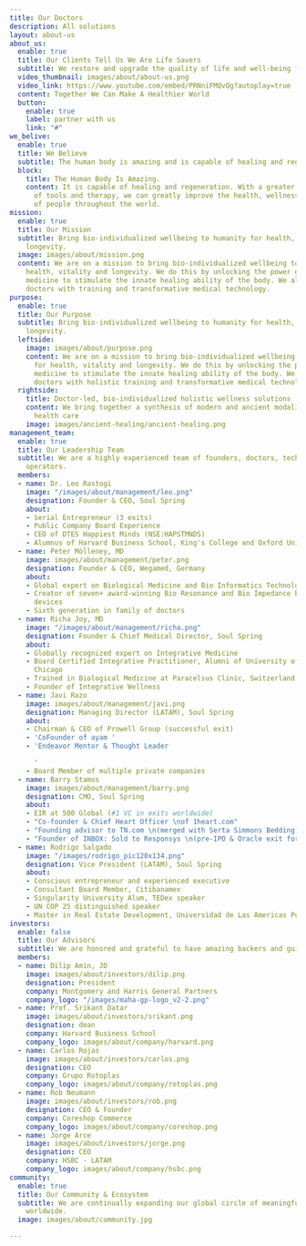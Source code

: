 ```yaml
---
title: Our Doctors
description: All solutions
layout: about-us
about_us:
  enable: true
  title: Our Clients Tell Us We Are Life Savers
  subtitle: We restore and upgrade the quality of life and well-being for our clients.
  video_thumbnail: images/about/about-us.png
  video_link: https://www.youtube.com/embed/PRNniFMQvQg?autoplay=true
  content: Together We Can Make A Healthier World
  button:
    enable: true
    label: partner with us
    link: "#"
we_belive:
  enable: true
  title: We Believe
  subtitle: The human body is amazing and is capable of healing and regeneration.
  block:
    title: The Human Body Is Amazing.
    content: It is capable of healing and regeneration. With a greater understanding
      of tools and therapy, we can greatly improve the health, wellness, and life
      of people throughout the world.
mission:
  enable: true
  title: Our Mission
  subtitle: Bring bio-individualized wellbeing to humanity for health, vitality and
    longevity.
  image: images/about/mission.png
  content: We are on a mission to bring bio-individualized wellbeing to humanity for
    health, vitality and longevity. We do this by unlocking the power of biological
    medicine to stimulate the innate healing ability of the body. We also empower
    doctors with training and transformative medical technology.
purpose:
  enable: true
  title: Our Purpose
  subtitle: Bring bio-individualized wellbeing to humanity for health, vitality and
    longevity.
  leftside:
    image: images/about/purpose.png
    content: We are on a mission to bring bio-individualized wellbeing to humanity
      for health, vitality and longevity. We do this by unlocking the power of biological
      medicine to stimulate the innate healing ability of the body. We also empower
      doctors with holistic training and transformative medical technology.
  rightside:
    title: Doctor-led, bio-individualized holistic wellness solutions
    content: We bring together a synthesis of modern and ancient modalities for holistic
      health care
    image: images/ancient-healing/ancient-healing.png
management_team:
  enable: true
  title: Our Leadership Team
  subtitle: We are a highly experienced team of founders, doctors, technologists and
    operators.
  members:
  - name: Dr. Leo Rastogi
    image: "/images/about/management/leo.png"
    designation: Founder & CEO, Soul Spring
    about:
    - Serial Entrepreneur (3 exits)
    - Public Company Board Experience
    - CEO of DTES Happiest Minds (NSE:HAPSTMNDS)
    - Alumnus of Harvard Business School, King's College and Oxford University
  - name: Peter Mölleney, MD
    image: images/about/management/peter.png
    designation: Founder & CEO, Wegamed, Germany
    about:
    - Global expert on Biological Medicine and Bio Informatics Technology
    - Creator of seven+ award-winning Bio Resonance and Bio Impedance based medical
      devices
    - Sixth generation in family of doctors
  - name: Richa Joy, MD
    image: "/images/about/management/richa.png"
    designation: Founder & Chief Medical Director, Soul Spring
    about:
    - Globally recognized expert on Integrative Medicine
    - Board Certified Integrative Practitioner, Alumni of University of Illinois,
      Chicago
    - Trained in Biological Medicine at Paracelsus Clinic, Switzerland
    - Founder of Integrative Wellness
  - name: Javi Razo
    image: images/about/management/javi.png
    designation: Managing Director (LATAM), Soul Spring
    about:
    - Chairman & CEO of Prowell Group (successful exit)
    - 'CoFounder of ayam '
    - 'Endeavor Mentor & Thought Leader

      '
    - Board Member of multiple private companies
  - name: Barry Stamos
    image: images/about/management/barry.png
    designation: CMO, Soul Spring
    about:
    - EIR at 500 Global (#1 VC in exits worldwide)
    - "Co-founder & Chief Heart Officer \nof 1heart.com"
    - "Founding advisor to TN.com \n(merged with Serta Simmons Bedding)\n"
    - "Founder of INBOX: Sold to Responsys \n(pre-IPO & Oracle exit for $1.6Bn)"
  - name: Rodrigo Salgado
    image: "/images/rodrigo_pic120x134.png"
    designation: Vice President (LATAM), Soul Spring
    about:
    - Conscious entrepreneur and experienced executive
    - Consultant Board Member, Citibanamex
    - Singularity University Alum, TEDex speaker
    - UN COP 25 distinguished speaker
    - Master in Real Estate Development, Universidad de Las Americas Puebla
investors:
  enable: false
  title: Our Advisors
  subtitle: We are honored and grateful to have amazing backers and guides
  members:
  - name: Dilip Amin, JD
    image: images/about/investors/dilip.png
    designation: President
    company: Montgomery and Harris General Partners
    company_logo: "/images/maha-gp-logo_v2-2.png"
  - name: Prof. Srikant Datar
    image: images/about/investors/srikant.png
    designation: dean
    company: Harvard Business School
    company_logo: images/about/company/harvard.png
  - name: Carlos Rojas
    image: images/about/investors/carlos.png
    designation: CEO
    company: Grupo Rotoplas
    company_logo: images/about/company/rotoplas.png
  - name: Rob Neumann
    image: images/about/investors/rob.png
    designation: CEO & Founder
    company: Coreshop Commerce
    company_logo: images/about/company/coreshop.png
  - name: Jorge Arce
    image: images/about/investors/jorge.png
    designation: CEO
    company: HSBC - LATAM
    company_logo: images/about/company/hsbc.png
community:
  enable: true
  title: Our Community & Ecosystem
  subtitle: We are continually expanding our global circle of meaningful relationships
    worldwide.
  image: images/about/community.jpg

---
```


